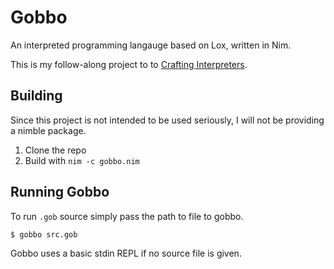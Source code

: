 # Gobbo
An interpreted programming langauge based on Lox, written in Nim.

This is my follow-along project to to [Crafting Interpreters](https://craftinginterpreters.com/).

## Building
Since this project is not intended to be used seriously, I will not be providing a nimble package.

1. Clone the repo
2. Build with `nim -c gobbo.nim`

## Running Gobbo
To run `.gob` source simply pass the path to file to gobbo.

```sh
$ gobbo src.gob
```

Gobbo uses a basic stdin REPL if no source file is given.